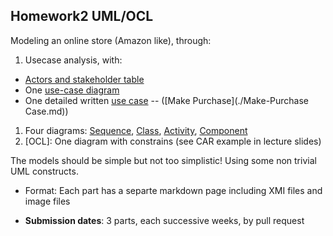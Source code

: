 ## Homework2 UML/OCL

Modeling an online store (Amazon like), through:

1. Usecase analysis, with: 
  - [Actors and stakeholder table](./ActorsTable.md)
  - One [use-case diagram](./uc-diagram.md)
  - One detailed written [use case](./Use-case.md) -- ([Make Purchase](./Make-Purchase Case.md))
1. Four diagrams: [Sequence](./se-diagram.md), [Class](./class-diagram.md), [Activity](./activityDiagram-UML.md), [Component](./sequenceDiagram-UML.md)
1. [OCL]: One diagram with constrains (see CAR example in lecture slides)

The models should be simple but not too simplistic! Using some non trivial UML constructs.

- Format: Each part has a separte markdown page including XMI files and image files

- **Submission dates**: 3 parts, each successive weeks, by pull request
